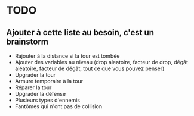 # TODO

## Ajouter à cette liste au besoin, c'est un brainstorm

* Rajouter à la distance si la tour est tombée
* Ajouter des variables au niveau (drop aleatoire, facteur de drop, dégât aléatoire, facteur de dégât, tout ce que vous pouvez penser)
* Upgrader la tour
* Armure temporaire à la tour
* Réparer la tour
* Upgrader la défense
* Plusieurs types d'ennemis
* Fantômes qui n'ont pas de collision
